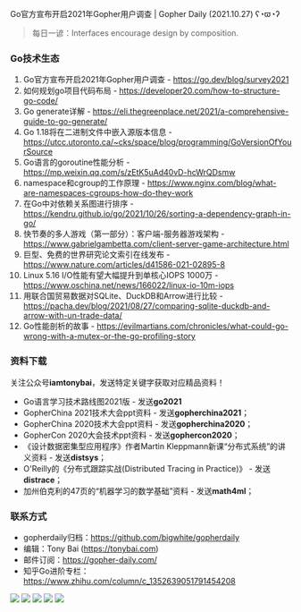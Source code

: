Go官方宣布开启2021年Gopher用户调查 | Gopher Daily (2021.10.27) ʕ◔ϖ◔ʔ

>每日一谚：Interfaces encourage design by composition.

### Go技术生态

1. Go官方宣布开启2021年Gopher用户调查 -  https://go.dev/blog/survey2021
2. 如何规划go项目代码布局 - https://developer20.com/how-to-structure-go-code/
3. Go generate详解 - https://eli.thegreenplace.net/2021/a-comprehensive-guide-to-go-generate/
4. Go 1.18将在二进制文件中嵌入源版本信息 - https://utcc.utoronto.ca/~cks/space/blog/programming/GoVersionOfYourSource 
5. Go语言的goroutine性能分析 - https://mp.weixin.qq.com/s/zEtK5uAd40vD-hcWrQDsmw
6. namespace和cgroup的工作原理 - https://www.nginx.com/blog/what-are-namespaces-cgroups-how-do-they-work
7. 在Go中对依赖关系图进行排序 - https://kendru.github.io/go/2021/10/26/sorting-a-dependency-graph-in-go/
8. 快节奏的多人游戏（第一部分）：客户端-服务器游戏架构 - https://www.gabrielgambetta.com/client-server-game-architecture.html
9. 巨型、免费的世界研究论文索引在线发布 - https://www.nature.com/articles/d41586-021-02895-8
10. Linux 5.16 I/O性能有望大幅提升到单核心IOPS 1000万 - https://www.oschina.net/news/166022/linux-io-10m-iops
12. 用联合国贸易数据对SQLite、DuckDB和Arrow进行比较 - https://pacha.dev/blog/2021/08/27/comparing-sqlite-duckdb-and-arrow-with-un-trade-data/
13. Go性能剖析的故事 - https://evilmartians.com/chronicles/what-could-go-wrong-with-a-mutex-or-the-go-profiling-story

### 资料下载

关注公众号**iamtonybai**，发送特定关键字获取对应精品资料！

* Go语言学习技术路线图2021版 - 发送**go2021**
* GopherChina 2021技术大会ppt资料 - 发送**gopherchina2021**；
* GopherChina 2020技术大会ppt资料 - 发送**gopherchina2020**；
* GopherCon 2020大会技术ppt资料 - 发送**gophercon2020**；
* 《设计数据密集型应用程序》作者Martin Kleppmann新课“分布式系统”的讲义资料 - 发送**distsys**；
* O'Reilly的《分布式跟踪实战(Distributed Tracing in Practice)》 - 发送**distrace**；
* 加州伯克利的47页的“机器学习的数学基础”资料 - 发送**math4ml**；

### 联系方式

* gopherdaily归档：https://github.com/bigwhite/gopherdaily
* 编辑：Tony Bai (https://tonybai.com)
* 邮件订阅：https://gopher-daily.com/
* 知乎Go进阶专栏：https://www.zhihu.com/column/c_1352639051791454208

![](https://mmbiz.qpic.cn/mmbiz_png/cH6WzfQ94mb54jsFJZ3Knmz8obUsf3PBShthmdSw5E01TcYmUReGkj0BWpxHak1HlnlzHvLmKax53YSGr7aNlA/0?wx_fmt=png)
![](https://mmbiz.qpic.cn/mmbiz_jpg/cH6WzfQ94mb54jsFJZ3Knmz8obUsf3PBDKyzaL44T9g1YiaYeujWa3QRrVC21SnO9h9qc2ia6ibyicc6LUdnD0ibymw/0?wx_fmt=jpeg)
![](https://mmbiz.qpic.cn/mmbiz_jpg/cH6WzfQ94mb54jsFJZ3Knmz8obUsf3PBVkLTWauQTKuwBfDjBzRvcPibRvN9xPCZyPDuz4oalon271El1nVHQNA/0?wx_fmt=jpeg)
![](https://mmbiz.qpic.cn/mmbiz_png/cH6WzfQ94mb54jsFJZ3Knmz8obUsf3PBIMyZScLjHJSVL4jnaGBSFYZNhRQEwdUoGsAISHfVKfCHhWPic8yY0Ow/0?wx_fmt=png)
![](https://mmbiz.qpic.cn/mmbiz_png/cH6WzfQ94mb54jsFJZ3Knmz8obUsf3PBrSoqeMvoWCticN2cpU64fJ0FYQdXJhP7ia7WRh8628uOAsQYeE2NibRRw/0?wx_fmt=png)


